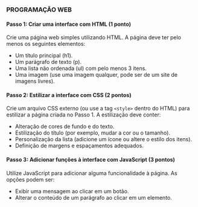 ### **PROGRAMAÇÃO WEB**
#### Passo 1: **Criar uma interface com HTML** (1 ponto)
Crie uma página web simples utilizando HTML. A página deve ter pelo menos os seguintes elementos:
- Um título principal (h1).
- Um parágrafo de texto (p).
- Uma lista não ordenada (ul) com pelo menos 3 itens.
- Uma imagem (use uma imagem qualquer, pode ser de um site de imagens livres).

#### Passo 2: **Estilizar a interface com CSS** (2 pontos)
Crie um arquivo CSS externo (ou use a tag `<style>` dentro do HTML) para estilizar a página criada no Passo 1. A estilização deve conter:
- Alteração de cores de fundo e do texto.
- Estilização do título (por exemplo, mudar a cor ou o tamanho).
- Personalização da lista (adicione um ícone ou altere o estilo dos itens).
- Definição de margens e espaçamentos adequados.

#### Passo 3: **Adicionar funções à interface com JavaScript** (3 pontos)
Utilize JavaScript para adicionar alguma funcionalidade à página. As opções podem ser:
- Exibir uma mensagem ao clicar em um botão.
- Alterar o conteúdo de um parágrafo ao clicar em um elemento.
